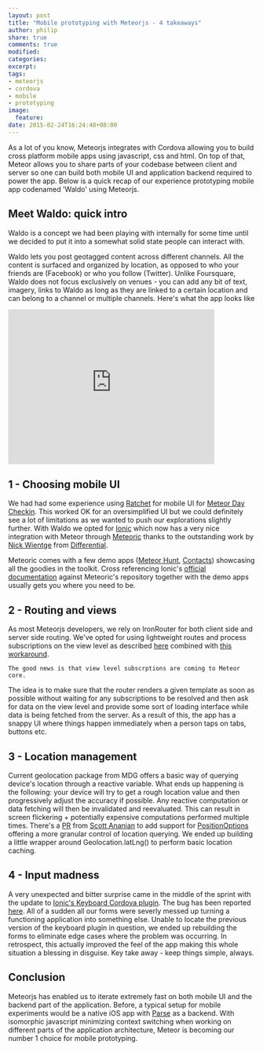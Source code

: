 ```yaml
---
layout: post
title: "Mobile prototyping with Meteorjs - 4 takeaways"
author: philip
share: true
comments: true
modified:
categories: 
excerpt:
tags:
- meteorjs
- cordova
- mobile
- prototyping
image:
  feature:
date: 2015-02-24T16:24:48+08:00
---
```

As a lot of you know, Meteorjs integrates with Cordova allowing you to build cross platform mobile apps using javascript, css and html. On top of that, Meteor allows you to share parts of your codebase between client and server so one can build both mobile UI and application backend required to power the app. Below is a quick recap of our experience prototyping mobile app codenamed 'Waldo' using Meteorjs.

## Meet Waldo: quick intro

Waldo is a concept we had been playing with internally for some time until we decided to put it into a somewhat solid state people can interact with. 

Waldo lets you post geotagged content across different channels. All the content is surfaced and organized by location, as opposed to who your friends are (Facebook) or who you follow (Twitter). Unlike Foursquare, Waldo does not focus exclusively on venues - you can add any bit of text, imagery, links to Waldo as long as they are linked to a certain location and can belong to a channel or multiple channels. Here's what the app looks like

<iframe width="420" height="315" src="https://www.youtube.com/embed/95R6Dsvg-v8??rel=0&amp;vq=large&amp;controls=0" frameborder="0" allowfullscreen></iframe>


## 1 - Choosing mobile UI

We had had some experience using [Ratchet](http://goratchet.com/) for mobile UI for [Meteor Day Checkin](http://meteorday.meteor.com/). This worked  OK for an oversimplified UI but we could definitely see a lot of limitations as we wanted to push our explorations slightly further. With Waldo we opted for [Ionic](http://ionicframework.com/) which now has a very nice integration with Meteor through [Meteoric](http://meteoric.github.io/) thanks to the outstanding work by [Nick Wientge](https://twitter.com/nwientge) from [Differential](http://differential.com/).

Meteoric comes with a few demo apps ([Meteor Hunt](https://github.com/meteoric/meteorhunt), [Contacts](https://github.com/meteoric/contacts)) showcasing all the goodies in the toolkit. Cross referencing Ionic's [official documentation](http://ionicframework.com/docs/) against Meteoric's repository together with the demo apps usually gets you where you need to be.  

## 2 - Routing and views 

As most Meteorjs developers, we rely on IronRouter for both client side and server side routing. We've opted for using lightweight routes and process subscriptions on the view level as described [here](https://www.discovermeteor.com/blog/template-level-subscriptions/) combined with [this workaround](https://github.com/meteor/meteor/issues/2923#issuecomment-67577372). 

```
The good news is that view level subscrptions are coming to Meteor core. 
```

The idea is to make sure that the router renders a given  template as soon as possible without waiting for any subscriptions to be resolved and then ask for data on the view level and provide some sort of loading interface while data is being fetched from the server. As a result of this, the app has a snappy UI where things happen immediately when a person taps on tabs, buttons etc.

## 3 - Location management

Current geolocation package from MDG offers a basic way of querying device's location through a reactive variable. What ends up happening is the following: your device will try to get a rough location value and then progressively adjust the accuracy if possible. Any reactive computation or data fetching will then be invalidated and reevaluated. This can result in screen flickering + potentially expensive computations performed multiple times. There's a [PR](https://github.com/meteor/mobile-packages/pull/36) from [Scott Ananian](http://cscott.net/) to add support for [PositionOptions](https://developer.mozilla.org/en-US/docs/Web/API/PositionOptions) offering a more granular control of location querying. We ended up building a little wrapper around Geolocation.latLng() to perform basic location caching.

## 4 - Input madness

A very unexpected and bitter surprise came in the middle of the sprint with the update to [Ionic's Keyboard Cordova plugin](http://plugins.cordova.io/#/package/com.ionic.keyboard). The bug has been reported [here](https://github.com/driftyco/ionic/issues/2901). All of a sudden all our forms were severly messed up turning a functioning application into something else. Unable to locate the previous version of the keyboard plugin in question, we ended up rebuilding the forms to eliminate edge cases where the problem was occurring. In retrospect, this actually improved the feel of the app making this whole situation a blessing in disguise. Key take away - keep things simple, always.

## Conclusion

Meteorjs has enabled us to iterate extremely fast on both mobile UI and the backend part of the application. Before, a typical setup for mobile experiments would be a native iOS app with [Parse](http://parse.com/) as a backend. With isomorphic javascript minimizing context switching when working on different parts of the application architecture, Meteor is becoming our number 1 choice for mobile prototyping.       
